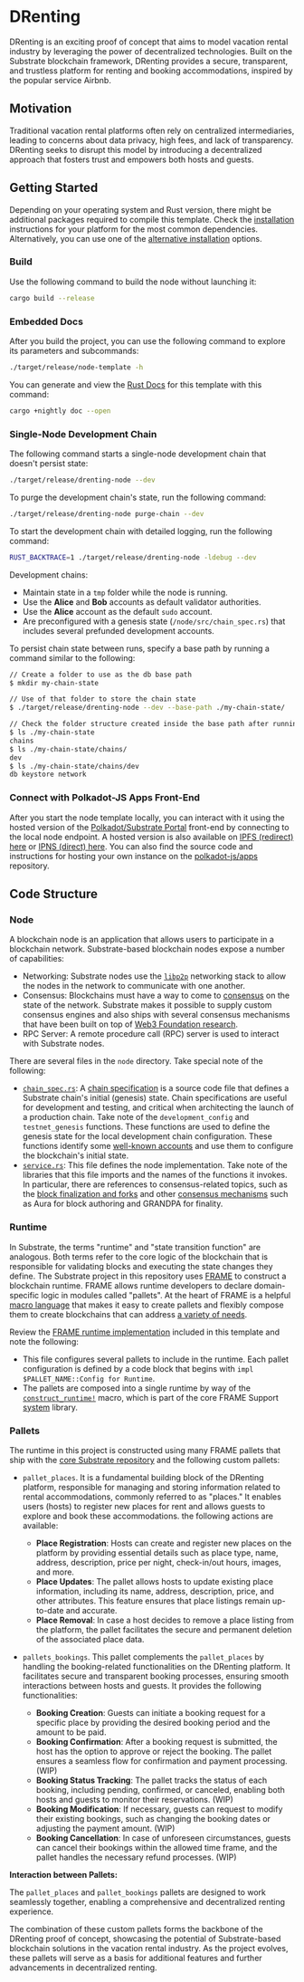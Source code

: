 # DRenting

DRenting is an exciting proof of concept that aims to model vacation rental industry by leveraging the power of decentralized technologies. Built on the Substrate blockchain framework, DRenting provides a secure, transparent, and trustless platform for renting and booking accommodations, inspired by the popular service Airbnb.

## Motivation

Traditional vacation rental platforms often rely on centralized intermediaries, leading to concerns about data privacy, high fees, and lack of transparency. DRenting seeks to disrupt this model by introducing a decentralized approach that fosters trust and empowers both hosts and guests.

## Getting Started

Depending on your operating system and Rust version, there might be additional packages required to compile this template.
Check the [installation](https://docs.substrate.io/install/) instructions for your platform for the most common dependencies.
Alternatively, you can use one of the [alternative installation](#alternative-installations) options.

### Build

Use the following command to build the node without launching it:

```sh
cargo build --release
```

### Embedded Docs

After you build the project, you can use the following command to explore its parameters and subcommands:

```sh
./target/release/node-template -h
```

You can generate and view the [Rust Docs](https://doc.rust-lang.org/cargo/commands/cargo-doc.html) for this template with this command:

```sh
cargo +nightly doc --open
```

### Single-Node Development Chain

The following command starts a single-node development chain that doesn't persist state:

```sh
./target/release/drenting-node --dev
```

To purge the development chain's state, run the following command:

```sh
./target/release/drenting-node purge-chain --dev
```

To start the development chain with detailed logging, run the following command:

```sh
RUST_BACKTRACE=1 ./target/release/drenting-node -ldebug --dev
```

Development chains:

- Maintain state in a `tmp` folder while the node is running.
- Use the **Alice** and **Bob** accounts as default validator authorities.
- Use the **Alice** account as the default `sudo` account.
- Are preconfigured with a genesis state (`/node/src/chain_spec.rs`) that includes several prefunded development accounts.

To persist chain state between runs, specify a base path by running a command similar to the following:

```sh
// Create a folder to use as the db base path
$ mkdir my-chain-state

// Use of that folder to store the chain state
$ ./target/release/drenting-node --dev --base-path ./my-chain-state/

// Check the folder structure created inside the base path after running the chain
$ ls ./my-chain-state
chains
$ ls ./my-chain-state/chains/
dev
$ ls ./my-chain-state/chains/dev
db keystore network
```

### Connect with Polkadot-JS Apps Front-End

After you start the node template locally, you can interact with it using the hosted version of the [Polkadot/Substrate Portal](https://polkadot.js.org/apps/#/explorer?rpc=ws://localhost:9944) front-end by connecting to the local node endpoint.
A hosted version is also available on [IPFS (redirect) here](https://dotapps.io/) or [IPNS (direct) here](ipns://dotapps.io/?rpc=ws%3A%2F%2F127.0.0.1%3A9944#/explorer).
You can also find the source code and instructions for hosting your own instance on the [polkadot-js/apps](https://github.com/polkadot-js/apps) repository.

## Code Structure

### Node

A blockchain node is an application that allows users to participate in a blockchain network.
Substrate-based blockchain nodes expose a number of capabilities:

- Networking: Substrate nodes use the [`libp2p`](https://libp2p.io/) networking stack to allow the
  nodes in the network to communicate with one another.
- Consensus: Blockchains must have a way to come to [consensus](https://docs.substrate.io/fundamentals/consensus/) on the state of the network.
  Substrate makes it possible to supply custom consensus engines and also ships with several consensus mechanisms that have been built on top of [Web3 Foundation research](https://research.web3.foundation/en/latest/polkadot/NPoS/index.html).
- RPC Server: A remote procedure call (RPC) server is used to interact with Substrate nodes.

There are several files in the `node` directory.
Take special note of the following:

- [`chain_spec.rs`](./node/src/chain_spec.rs): A [chain specification](https://docs.substrate.io/build/chain-spec/) is a source code file that defines a Substrate chain's initial (genesis) state.
  Chain specifications are useful for development and testing, and critical when architecting the launch of a production chain.
  Take note of the `development_config` and `testnet_genesis` functions.
  These functions are used to define the genesis state for the local development chain configuration.
  These functions identify some [well-known accounts](https://docs.substrate.io/reference/command-line-tools/subkey/) and use them to configure the blockchain's initial state.
- [`service.rs`](./node/src/service.rs): This file defines the node implementation.
  Take note of the libraries that this file imports and the names of the functions it invokes.
  In particular, there are references to consensus-related topics, such as the [block finalization and forks](https://docs.substrate.io/fundamentals/consensus/#finalization-and-forks) and other [consensus mechanisms](https://docs.substrate.io/fundamentals/consensus/#default-consensus-models) such as Aura for block authoring and GRANDPA for finality.

### Runtime

In Substrate, the terms "runtime" and "state transition function" are analogous.
Both terms refer to the core logic of the blockchain that is responsible for validating blocks and executing the state changes they define.
The Substrate project in this repository uses [FRAME](https://docs.substrate.io/fundamentals/runtime-development/#frame) to construct a blockchain runtime.
FRAME allows runtime developers to declare domain-specific logic in modules called "pallets".
At the heart of FRAME is a helpful [macro language](https://docs.substrate.io/reference/frame-macros/) that makes it easy to create pallets and flexibly compose them to create blockchains that can address [a variety of needs](https://substrate.io/ecosystem/projects/).

Review the [FRAME runtime implementation](./runtime/src/lib.rs) included in this template and note the following:

- This file configures several pallets to include in the runtime.
  Each pallet configuration is defined by a code block that begins with `impl $PALLET_NAME::Config for Runtime`.
- The pallets are composed into a single runtime by way of the [`construct_runtime!`](https://crates.parity.io/frame_support/macro.construct_runtime.html) macro, which is part of the core FRAME Support [system](https://docs.substrate.io/reference/frame-pallets/#system-pallets) library.

### Pallets

The runtime in this project is constructed using many FRAME pallets that ship with the [core Substrate repository](https://github.com/paritytech/substrate/tree/master/frame) and the following custom pallets:

- `pallet_places`. It is a fundamental building block of the DRenting platform, responsible for managing and storing information related to rental accommodations, commonly referred to as "places." It enables users (hosts) to register new places for rent and allows guests to explore and book these accommodations. the following actions are available:

  - **Place Registration**: Hosts can create and register new places on the platform by providing essential details such as place type, name, address, description, price per night, check-in/out hours, images, and more.
  - **Place Updates**: The pallet allows hosts to update existing place information, including its name, address, description, price, and other attributes. This feature ensures that place listings remain up-to-date and accurate.
  - **Place Removal**: In case a host decides to remove a place listing from the platform, the pallet facilitates the secure and permanent deletion of the associated place data.

- `pallets_bookings`. This pallet complements the `pallet_places` by handling the booking-related functionalities on the DRenting platform. It facilitates secure and transparent booking processes, ensuring smooth interactions between hosts and guests. It provides the following functionalities:
  - **Booking Creation**: Guests can initiate a booking request for a specific place by providing the desired booking period and the amount to be paid.
  - **Booking Confirmation**: After a booking request is submitted, the host has the option to approve or reject the booking. The pallet ensures a seamless flow for confirmation and payment processing. (WIP)
  - **Booking Status Tracking**: The pallet tracks the status of each booking, including pending, confirmed, or canceled, enabling both hosts and guests to monitor their reservations. (WIP)
  - **Booking Modification**: If necessary, guests can request to modify their existing bookings, such as changing the booking dates or adjusting the payment amount. (WIP)
  - **Booking Cancellation**: In case of unforeseen circumstances, guests can cancel their bookings within the allowed time frame, and the pallet handles the necessary refund processes. (WIP)

**Interaction between Pallets:**

The `pallet_places` and `pallet_bookings` pallets are designed to work seamlessly together, enabling a comprehensive and decentralized renting experience.

The combination of these custom pallets forms the backbone of the DRenting proof of concept, showcasing the potential of Substrate-based blockchain solutions in the vacation rental industry. As the project evolves, these pallets will serve as a basis for additional features and further advancements in decentralized renting.
